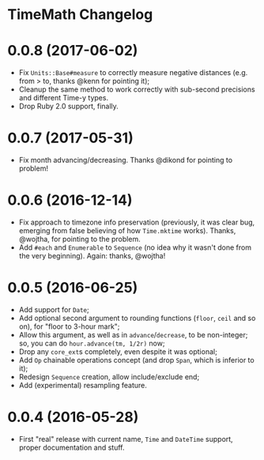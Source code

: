 # TimeMath Changelog

# 0.0.8 (2017-06-02)

* Fix `Units::Base#measure` to correctly measure negative distances (e.g. from > to, thanks @kenn for
  pointing it);
* Cleanup the same method to work correctly with sub-second precisions and different Time-y types.
* Drop Ruby 2.0 support, finally.

# 0.0.7 (2017-05-31)

* Fix month advancing/decreasing. Thanks @dikond for pointing to problem!

# 0.0.6 (2016-12-14)

* Fix approach to timezone info preservation (previously, it was clear bug, emerging from
  false believing of how `Time.mktime` works). Thanks, @wojtha, for pointing to the problem.
* Add `#each` and `Enumerable` to `Sequence` (no idea why it wasn't done from the very
  beginning). Again: thanks, @wojtha!

# 0.0.5 (2016-06-25)

* Add support for `Date`;
* Add optional second argument to rounding functions (`floor`, `ceil` and
  so on), for "floor to 3-hour mark";
* Allow this argument, as well as in `advance`/`decrease`, to be non-integer;
  so, you can do `hour.advance(tm, 1/2r)` now;
* Drop any `core_ext`s completely, even despite it was optional;
* Add `Op` chainable operations concept (and drop `Span`, which
  is inferior to it);
* Redesign `Sequence` creation, allow include/exclude end;
* Add (experimental) resampling feature.

# 0.0.4 (2016-05-28)

* First "real" release with current name, `Time` and `DateTime` support,
  proper documentation and stuff.

